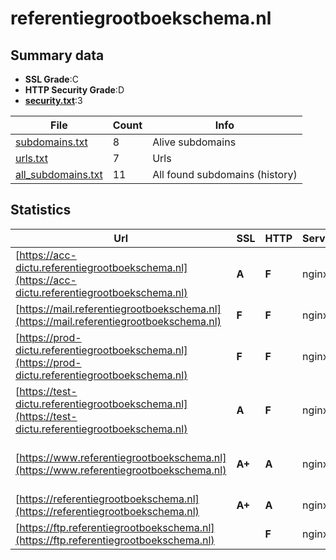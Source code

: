 

# referentiegrootboekschema.nl
## Summary data


 - **SSL Grade**:C
 - **HTTP Security Grade**:D
 - **[security.txt](https://www.digitaleoverheid.nl/nieuws/standaard-security-txt-nu-verplicht-voor-overheid/)**:3


| File       | Count | Info |
|------------|-------|------|
|[subdomains.txt](/data/referentiegrootboekschema.nl/subdomains.txt)|8|Alive subdomains|
|[urls.txt](/data/referentiegrootboekschema.nl/urls.txt)|7|Urls|
|[all_subdomains.txt](/data/referentiegrootboekschema.nl/all_subdomains.txt)|11|All found subdomains (history)|


## Statistics


| Url | SSL | HTTP | Server | Cookie | HSTS | CORS | CTO | CSP | XFO | XXP | RP |FP| Tech |Title |
|--------|-------|-------|------|------|------|------|------|------|------|------|------|------|------|------|
|[https://acc-dictu.referentiegrootboekschema.nl](https://acc-dictu.referentiegrootboekschema.nl)| **A**| **F**|nginx| | | | | | | | :white_check_mark: | |Basic Nginx|401 Authorizatio...|
|[https://mail.referentiegrootboekschema.nl](https://mail.referentiegrootboekschema.nl)| **F**| **F**|nginx| | | | | | | | :white_check_mark: | |Nginx||
|[https://prod-dictu.referentiegrootboekschema.nl](https://prod-dictu.referentiegrootboekschema.nl)| **F**| **F**|nginx| | | | | | | | :white_check_mark: | |Nginx|301 Moved Perman...|
|[https://test-dictu.referentiegrootboekschema.nl](https://test-dictu.referentiegrootboekschema.nl)| **A**| **F**|nginx| | | | | | | | :white_check_mark: | |Basic Nginx|401 Authorizatio...|
|[https://www.referentiegrootboekschema.nl](https://www.referentiegrootboekschema.nl)| **A+**| **A**|nginx| |:white_check_mark: | | | :white_check_mark:| :white_check_mark: | :white_check_mark: | :white_check_mark: | |Drupal:10 HSTS Nginx PHP|Home | Referenti...|
|[https://referentiegrootboekschema.nl](https://referentiegrootboekschema.nl)| **A+**| **A**|nginx| |:white_check_mark: | | | :white_check_mark:| :white_check_mark: | :white_check_mark: | :white_check_mark: | |Nginx|301 Moved Perman...|
|[https://ftp.referentiegrootboekschema.nl](https://ftp.referentiegrootboekschema.nl)| | **F**|nginx| | | | | | | | :white_check_mark: | |Nginx|301 Moved Perman...|

